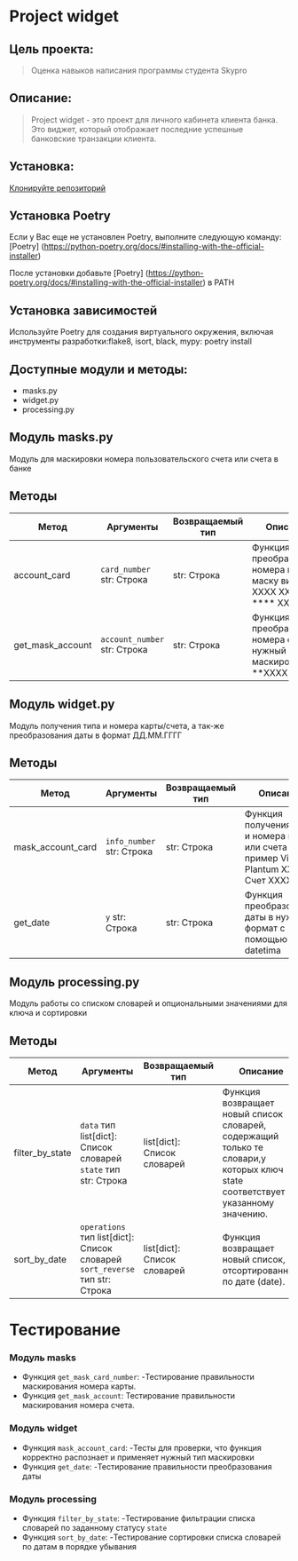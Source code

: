 # Project widget
## Цель проекта: 
>Оценка навыков написания программы студента Skypro
## Описание: 
>Project widget - это проект для личного кабинета клиента банка. <br>Это виджет, который отображает последние успешные банковские транзакции клиента.
## Установка:
[Клонируйте репозиторий](https://github.com/angelina1377/NewProject) 
## Установка Poetry
Если у Вас еще не установлен Poetry, выполните следующую команду:
[Poetry] (https://python-poetry.org/docs/#installing-with-the-official-installer)

После установки добавьте [Poetry] (https://python-poetry.org/docs/#installing-with-the-official-installer) в PATH
## Установка зависимостей
Используйте Poetry для создания виртуального окружения, включая инструменты разработки:flake8, isort, black, mypy:
poetry install
## Доступные модули и методы:
 * masks.py 
 * widget.py 
 * processing.py
## Модуль masks.py   
 Модуль для маскировки номера пользовательского счета или счета в банке
## Методы 
 
 | Метод            | Аргументы                        |  Возвращаемый тип | Описание                                                              |
 |------------------|----------------------------------|-------------------|-----------------------------------------------------------------------|
 | account_card     | ```card_number``` str: Строка    | str: Строка       | Функция преобразования номера карты в маску вида XXXX XX** **** XXXX  |
 | get_mask_account | ```account_number``` str: Строка | str: Строка       | Функция преобразования номера счета в нужный формат маскировки **XXXX |
## Модуль widget.py
 Модуль получения типа и номера карты/счета, а так-же преобразования даты в формат ДД.ММ.ГГГГ 
## Методы

| Метод             | Аргументы                     | Возвращаемый тип   | Описание                                                                            |
|-------------------|-------------------------------|--------------------|-------------------------------------------------------------------------------------|
| mask_account_card | ```info_number``` str: Строка | str: Строка        | Функция получения типа и номера карты или счета пример Visa Plantum XXXX, Счет XXXX |
| get_date          | ```y``` str: Строка           | str: Строка        | Функция преобразования даты в нужный формат с помощью datetima                      |
## Модуль processing.py
Модуль работы со списком словарей и опциональными значениями для ключа и сортировки
## Методы

| Метод             | Аргументы                                                                         | Возвращаемый тип               | Описание                                                                                                                       |
|-------------------|-----------------------------------------------------------------------------------|--------------------------------|--------------------------------------------------------------------------------------------------------------------------------|
| filter_by_state   | ```data``` тип list[dict]: Список словарей<br/>```state``` тип str: Строка        | list[dict]: Список словарей    | Функция возвращает новый список словарей, содержащий только те словари,у которых ключ state соответствует указанному значению. |
| sort_by_date      | ```operations``` тип list[dict]: Список словарей<br/>```sort_reverse``` тип str: Строка | list[dict]: Список словарей    | Функция возвращает новый список, отсортированный по дате (date).                                                               |

# Тестирование
### Модуль masks
* Функция ```get_mask_card_number```:
-Тестирование правильности маскирования номера карты.
* Функция ```get_mask_account```:
Тестирование правильности маскирования номера счета.

### Модуль widget
* Функция ```mask_account_card```:
-Тесты для проверки, что функция корректно распознает и применяет нужный тип маскировки
* Функция ```get_date```:
-Тестирование правильности преобразования даты

### Модуль processing
* Функция ```filter_by_state```:
-Тестирование фильтрации списка словарей по заданному статусу ```state```
* Функция ```sort_by_date```:
-Тестирование сортировки списка словарей по датам в порядке убывания
